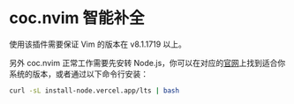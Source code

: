 # coc.nvim 智能补全

使用该插件需要保证 Vim 的版本在 v8.1.1719 以上。

另外 coc.nvim 正常工作需要先安转 Node.js，你可以在对应的[官网][nodejs]上找到适合你系统的版本，或者通过以下命令行安装：

```bash
curl -sL install-node.vercel.app/lts | bash
```

[nodejs]: https://nodejs.org/en/download
